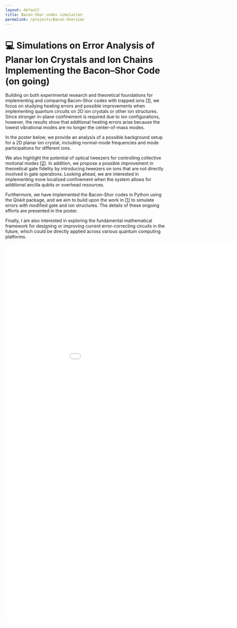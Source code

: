 ```yaml
---
layout: default
title: Bacon-Shor codes simulation
permalink: /projects/Bacon-Shorsim/
---
```


# 💻 Simulations on Error Analysis of Planar Ion Crystals and Ion Chains Implementing the Bacon–Shor Code (on going)

[1]: https://doi.org/10.1126/sciadv.adp2008
[2]: https://iopscience.iop.org/article/10.1088/1367-2630/ab84b6

Building on both experimental research and theoretical foundations for implementing and comparing Bacon–Shor codes with trapped ions [[1]], we focus on studying heating errors and possible improvements when implementing quantum circuits on 2D ion crystals or other ion structures. Since stronger in-plane confinement is required due to ion configurations, however, the results show that additional heating errors arise because the lowest vibrational modes are no longer the center-of-mass modes.

In the poster below, we provide an analysis of a possible background setup for a 2D planar ion crystal, including normal-mode frequencies and mode participations for different ions.

We also highlight the potential of optical tweezers for controlling collective motional modes [[2]]. In addition, we propose a possible improvement in theoretical gate fidelity by introducing tweezers on ions that are not directly involved in gate operations. Looking ahead, we are interested in implementing more localized confinement when the system allows for additional ancilla qubits or overhead resources.

Furthermore, we have implemented the Bacon–Shor codes in Python using the Qiskit package, and we aim to build upon the work in [[1]] to simulate errors with modified gate and ion structures. The details of these ongoing efforts are presented in the poster.

Finally, I am also interested in exploring the fundamental mathematical framework for designing or improving current error-correcting circuits in the future, which could be directly applied across various quantum computing platforms.

<embed src="{{ 'graphs/QEC poster.pdf' | relative_url }}" 
       type="application/pdf" 
       width="200%" 
       height="1200px" 
       style="border-radius:24px;" />



